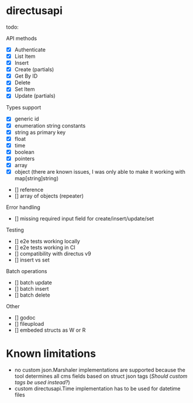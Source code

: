 # directusapi

todo:

API methods

- [x] Authenticate
- [x] List Item
- [x] Insert
- [x] Create (partials)
- [x] Get By ID
- [x] Delete
- [x] Set Item
- [x] Update (partials)

Types support

- [x] generic id
- [x] enumeration string constants
- [x] string as primary key
- [x] float
- [x] time
- [x] boolean
- [x] pointers
- [x] array
- [x] object (there are known issues, I was only able to make it working with map[string]string)
- [] reference
- [] array of objects (repeater)

Error handling

- [] missing required input field for create/insert/update/set

Testing

- [] e2e tests working locally
- [] e2e tests working in CI
- [] compatibility with directus v9
- [] insert vs set

Batch operations

- [] batch update
- [] batch insert
- [] batch delete

Other

- [] godoc
- [] fileupload
- [] embeded structs as W or R

# Known limitations

- no custom json.Marshaler implementations are supported because the tool determines all cms fields based on struct json tags (_Should custom tags be used instead?_)
- custom directusapi.Time implementation has to be used for datetime files
